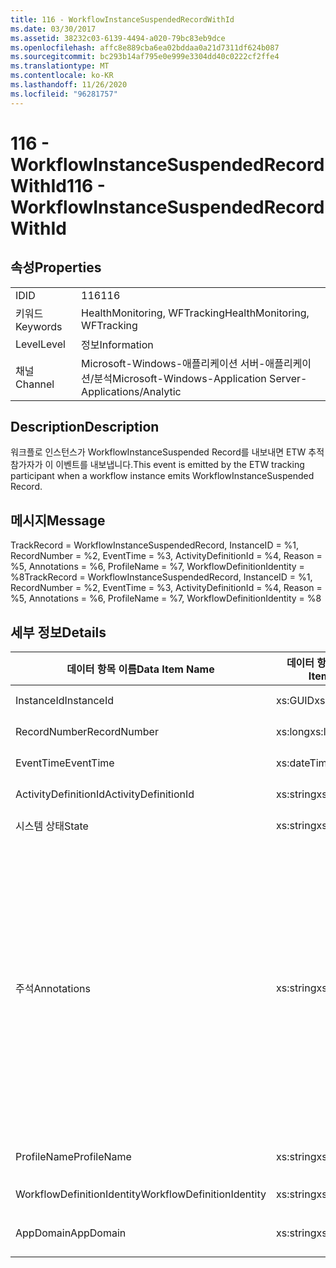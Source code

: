 ```yaml
---
title: 116 - WorkflowInstanceSuspendedRecordWithId
ms.date: 03/30/2017
ms.assetid: 38232c03-6139-4494-a020-79bc83eb9dce
ms.openlocfilehash: affc8e889cba6ea02bddaa0a21d7311df624b087
ms.sourcegitcommit: bc293b14af795e0e999e3304dd40c0222cf2ffe4
ms.translationtype: MT
ms.contentlocale: ko-KR
ms.lasthandoff: 11/26/2020
ms.locfileid: "96281757"
---
```

# <a name="116---workflowinstancesuspendedrecordwithid"></a><span data-ttu-id="3394f-102">116 - WorkflowInstanceSuspendedRecordWithId</span><span class="sxs-lookup"><span data-stu-id="3394f-102">116 - WorkflowInstanceSuspendedRecordWithId</span></span>

## <a name="properties"></a><span data-ttu-id="3394f-103">속성</span><span class="sxs-lookup"><span data-stu-id="3394f-103">Properties</span></span>  
  
|||  
|-|-|  
|<span data-ttu-id="3394f-104">ID</span><span class="sxs-lookup"><span data-stu-id="3394f-104">ID</span></span>|<span data-ttu-id="3394f-105">116</span><span class="sxs-lookup"><span data-stu-id="3394f-105">116</span></span>|  
|<span data-ttu-id="3394f-106">키워드</span><span class="sxs-lookup"><span data-stu-id="3394f-106">Keywords</span></span>|<span data-ttu-id="3394f-107">HealthMonitoring, WFTracking</span><span class="sxs-lookup"><span data-stu-id="3394f-107">HealthMonitoring, WFTracking</span></span>|  
|<span data-ttu-id="3394f-108">Level</span><span class="sxs-lookup"><span data-stu-id="3394f-108">Level</span></span>|<span data-ttu-id="3394f-109">정보</span><span class="sxs-lookup"><span data-stu-id="3394f-109">Information</span></span>|  
|<span data-ttu-id="3394f-110">채널</span><span class="sxs-lookup"><span data-stu-id="3394f-110">Channel</span></span>|<span data-ttu-id="3394f-111">Microsoft-Windows-애플리케이션 서버-애플리케이션/분석</span><span class="sxs-lookup"><span data-stu-id="3394f-111">Microsoft-Windows-Application Server-Applications/Analytic</span></span>|  
  
## <a name="description"></a><span data-ttu-id="3394f-112">Description</span><span class="sxs-lookup"><span data-stu-id="3394f-112">Description</span></span>  

 <span data-ttu-id="3394f-113">워크플로 인스턴스가 WorkflowInstanceSuspended Record를 내보내면 ETW 추적 참가자가 이 이벤트를 내보냅니다.</span><span class="sxs-lookup"><span data-stu-id="3394f-113">This event is emitted by the ETW tracking participant when a workflow instance emits WorkflowInstanceSuspended Record.</span></span>  
  
## <a name="message"></a><span data-ttu-id="3394f-114">메시지</span><span class="sxs-lookup"><span data-stu-id="3394f-114">Message</span></span>  

 <span data-ttu-id="3394f-115">TrackRecord = WorkflowInstanceSuspendedRecord, InstanceID = %1, RecordNumber = %2, EventTime = %3, ActivityDefinitionId = %4, Reason = %5, Annotations = %6, ProfileName = %7, WorkflowDefinitionIdentity = %8</span><span class="sxs-lookup"><span data-stu-id="3394f-115">TrackRecord = WorkflowInstanceSuspendedRecord, InstanceID = %1, RecordNumber = %2, EventTime = %3, ActivityDefinitionId = %4, Reason = %5, Annotations = %6, ProfileName = %7, WorkflowDefinitionIdentity = %8</span></span>  
  
## <a name="details"></a><span data-ttu-id="3394f-116">세부 정보</span><span class="sxs-lookup"><span data-stu-id="3394f-116">Details</span></span>  
  
|<span data-ttu-id="3394f-117">데이터 항목 이름</span><span class="sxs-lookup"><span data-stu-id="3394f-117">Data Item Name</span></span>|<span data-ttu-id="3394f-118">데이터 항목 형식</span><span class="sxs-lookup"><span data-stu-id="3394f-118">Data Item Type</span></span>|<span data-ttu-id="3394f-119">Description</span><span class="sxs-lookup"><span data-stu-id="3394f-119">Description</span></span>|  
|--------------------|--------------------|-----------------|  
|<span data-ttu-id="3394f-120">InstanceId</span><span class="sxs-lookup"><span data-stu-id="3394f-120">InstanceId</span></span>|<span data-ttu-id="3394f-121">xs:GUID</span><span class="sxs-lookup"><span data-stu-id="3394f-121">xs:GUID</span></span>|<span data-ttu-id="3394f-122">워크플로의 인스턴스 ID</span><span class="sxs-lookup"><span data-stu-id="3394f-122">The instance id for the workflow</span></span>|  
|<span data-ttu-id="3394f-123">RecordNumber</span><span class="sxs-lookup"><span data-stu-id="3394f-123">RecordNumber</span></span>|<span data-ttu-id="3394f-124">xs:long</span><span class="sxs-lookup"><span data-stu-id="3394f-124">xs:long</span></span>|<span data-ttu-id="3394f-125">내보낸 레코드의 시퀀스 번호</span><span class="sxs-lookup"><span data-stu-id="3394f-125">The sequence number of the emitted record</span></span>|  
|<span data-ttu-id="3394f-126">EventTime</span><span class="sxs-lookup"><span data-stu-id="3394f-126">EventTime</span></span>|<span data-ttu-id="3394f-127">xs:dateTime</span><span class="sxs-lookup"><span data-stu-id="3394f-127">xs:dateTime</span></span>|<span data-ttu-id="3394f-128">이벤트를 내보낸 시간(UTC)</span><span class="sxs-lookup"><span data-stu-id="3394f-128">The time in UTC when the event was emitted</span></span>|  
|<span data-ttu-id="3394f-129">ActivityDefinitionId</span><span class="sxs-lookup"><span data-stu-id="3394f-129">ActivityDefinitionId</span></span>|<span data-ttu-id="3394f-130">xs:string</span><span class="sxs-lookup"><span data-stu-id="3394f-130">xs:string</span></span>|<span data-ttu-id="3394f-131">워크플로의 루트 활동 이름</span><span class="sxs-lookup"><span data-stu-id="3394f-131">The name of the root activity in the workflow</span></span>|  
|<span data-ttu-id="3394f-132">시스템 상태</span><span class="sxs-lookup"><span data-stu-id="3394f-132">State</span></span>|<span data-ttu-id="3394f-133">xs:string</span><span class="sxs-lookup"><span data-stu-id="3394f-133">xs:string</span></span>|<span data-ttu-id="3394f-134">워크플로의 현재 상태</span><span class="sxs-lookup"><span data-stu-id="3394f-134">The current state of the Workflow.</span></span>|  
|<span data-ttu-id="3394f-135">주석</span><span class="sxs-lookup"><span data-stu-id="3394f-135">Annotations</span></span>|<span data-ttu-id="3394f-136">xs:string</span><span class="sxs-lookup"><span data-stu-id="3394f-136">xs:string</span></span>|<span data-ttu-id="3394f-137">이 이벤트에 추가된 주석입니다.</span><span class="sxs-lookup"><span data-stu-id="3394f-137">The annotations that were added to this event.</span></span> <span data-ttu-id="3394f-138">값은 xml 요소에 a 형식으로 저장 됩니다 \<items> \< item name = "annotationName" type="System.String"> \</item> \</items> .</span><span class="sxs-lookup"><span data-stu-id="3394f-138">The values are stored in an xml element in the format \<items>\< item name = "annotationName" type="System.String">annotationValue\</item>\</items>.</span></span> <span data-ttu-id="3394f-139">주석을 지정 하지 않으면 문자열에가 포함 \<items/> 됩니다.</span><span class="sxs-lookup"><span data-stu-id="3394f-139">If no annotations are specified then the string contains \<items/>.</span></span> <span data-ttu-id="3394f-140">ETW 이벤트 크기는 ETW 버퍼 크기 또는 ETW 이벤트의 최대 페이로드에 따라 제한됩니다.</span><span class="sxs-lookup"><span data-stu-id="3394f-140">The ETW event size is limited by the ETW buffer size or the max payload for an ETW event.</span></span> <span data-ttu-id="3394f-141">이벤트 크기가 ETW 제한을 초과 하면 주석을 삭제 하 고 주석 값을 ...로 대체 하 여 이벤트를 자릅니다. \<items> \</items></span><span class="sxs-lookup"><span data-stu-id="3394f-141">If the size of the event exceeds the ETW limits, then the event is truncated by dropping the annotations and replacing the annotation value with \<items>...\</items>.</span></span>|  
|<span data-ttu-id="3394f-142">ProfileName</span><span class="sxs-lookup"><span data-stu-id="3394f-142">ProfileName</span></span>|<span data-ttu-id="3394f-143">xs:string</span><span class="sxs-lookup"><span data-stu-id="3394f-143">xs:string</span></span>|<span data-ttu-id="3394f-144">이 이벤트를 내보낸 이름 또는 추적 프로필</span><span class="sxs-lookup"><span data-stu-id="3394f-144">The name or the tracking profile that resulted in this event being emitted</span></span>|  
|<span data-ttu-id="3394f-145">WorkflowDefinitionIdentity</span><span class="sxs-lookup"><span data-stu-id="3394f-145">WorkflowDefinitionIdentity</span></span>|<span data-ttu-id="3394f-146">xs:string</span><span class="sxs-lookup"><span data-stu-id="3394f-146">xs:string</span></span>|<span data-ttu-id="3394f-147">워크플로 정의 ID입니다.</span><span class="sxs-lookup"><span data-stu-id="3394f-147">The workflow definition id</span></span>|  
|<span data-ttu-id="3394f-148">AppDomain</span><span class="sxs-lookup"><span data-stu-id="3394f-148">AppDomain</span></span>|<span data-ttu-id="3394f-149">xs:string</span><span class="sxs-lookup"><span data-stu-id="3394f-149">xs:string</span></span>|<span data-ttu-id="3394f-150">AppDomain.CurrentDomain.FriendlyName에서 반환되는 문자열입니다.</span><span class="sxs-lookup"><span data-stu-id="3394f-150">The string returned by AppDomain.CurrentDomain.FriendlyName.</span></span>|
